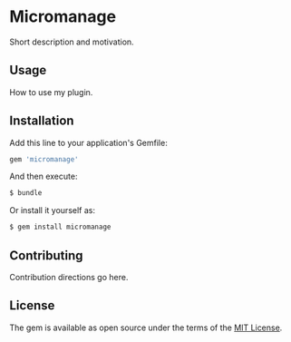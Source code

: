 # Micromanage
Short description and motivation.

## Usage
How to use my plugin.

## Installation
Add this line to your application's Gemfile:

```ruby
gem 'micromanage'
```

And then execute:
```bash
$ bundle
```

Or install it yourself as:
```bash
$ gem install micromanage
```

## Contributing
Contribution directions go here.

## License
The gem is available as open source under the terms of the [MIT License](https://opensource.org/licenses/MIT).
